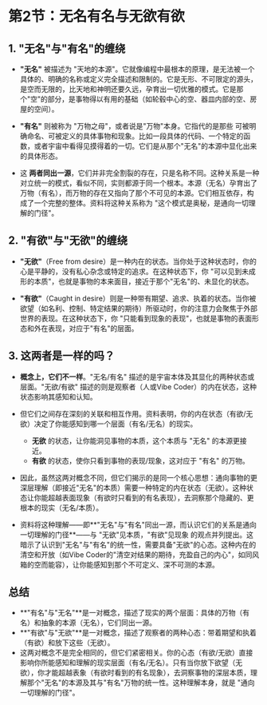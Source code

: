 # 第2节：无名有名与无欲有欲

## 1. "无名"与"有名"的缠绕

* **"无名"** 被描述为 "天地的本源"。它就像编程中最根本的原理，是无法被一个具体的、明确的名称或定义完全描述和限制的。它是无形、不可限定的源头，是空而无限的，比天地和神明还要久远，孕育出一切优雅的模式。它是那个"空"的部分，是事物得以有用的基础（如轮毂中心的空、器皿内部的空、房屋的空间）。

* **"有名"** 则被称为 "万物之母"，或者说是"万物"本身。它指代的是那些 可被明确命名、可被定义的具体事物和现象。比如一段具体的代码、一个特定的函数，或者宇宙中看得见摸得着的一切。它们是从那个"无名"的本源中显化出来的具体形态。

* 这 **两者同出一源**，它们并非完全割裂的存在，只是名称不同。这种关系是一种对立统一的模式，看似不同，实则都源于同一个根本。本源（无名）孕育出了万物（有名），而万物的存在又指向了那个不可见的本源。它们相互依存，构成了一个完整的整体。资料将这种关系称为 "这个模式是奥秘，是通向一切理解的门径"。

## 2. "有欲"与"无欲"的缠绕

* **"无欲"**（Free from desire）是一种内在的状态。当你处于这种状态时，你的心是平静的，没有私心杂念或特定的追求。在这种状态下，你 "可以见到未成形的本质"，也就是事物的本来面目，接近于那个"无名"的、未显化的状态。

* **"有欲"**（Caught in desire）则是一种带有期望、追求、执着的状态。当你被欲望（如名利、控制、特定结果的期待）所驱动时，你的注意力会聚焦于外部世界的表现。在这种状态下，你 "只能看到现象的表现"，也就是事物的表面形态和外在表现，对应于"有名"的层面。

## 3. 这两者是一样的吗？

* **概念上，它们不一样**。"无名/有名" 描述的是宇宙本体及其显化的两种状态或层面。"无欲/有欲" 描述的则是观察者（人或Vibe Coder）的内在状态，这种状态影响其感知和认知。

* 但它们之间存在深刻的关联和相互作用。资料表明，你的内在状态（有欲/无欲）决定了你能感知到哪一个层面（有名/无名）的现实。
  * **无欲** 的状态，让你能洞见事物的本质，这个本质与 "无名" 的本源更接近。
  * **有欲** 的状态，使你只看到事物的表现/现象，这对应于 "有名" 的万物。

* 因此，虽然这两对概念不同，但它们揭示的是同一个核心思想：通向事物的更深层理解（即接近"无名"的本质）需要一种特定的内在状态（无欲）。这种状态让你能超越表面现象（有欲时只看到的有名表现），去洞察那个隐藏的、更根本的现实（无名/本质）。

* 资料将这种理解——即**"无名"与"有名"同出一源，而认识它们的关系是通向一切理解的门径**——与 "无欲"见本质，"有欲"见现象 的观点并列提出。这暗示了认识到"无名"与"有名"的统一性，需要具备"无欲"的心态。这种内在的清空和开放（如Vibe Coder的"清空对结果的期待，充盈⾃⼰的内⼼"，如同风箱的空而能容），让你能感知到那个不可定义、深不可测的本源。

## 总结

* **"有名"与"无名"**是一对概念，描述了现实的两个层面：具体的万物（有名）和抽象的本源（无名），它们同出一源。
* **"有欲"与"无欲"**是一对概念，描述了观察者的两种心态：带着期望和执着（有欲）和放下这些（无欲）。
* 这两对概念不是完全相同的，但它们紧密相关。你的心态（有欲/无欲）直接影响你所能感知和理解的现实层面（有名/无名）。只有当你放下欲望（无欲），你才能超越表象（有欲时看到的有名现象），去洞察事物的深层本质，理解那个"无名"的本源及其与"有名"万物的统一性。这种理解本身，就是 "通向一切理解的门径"。

